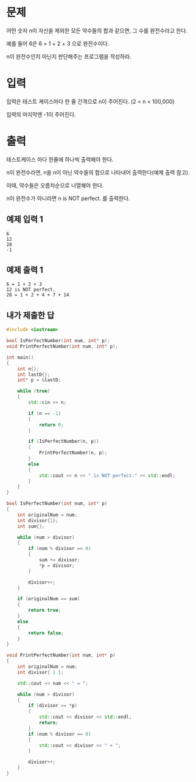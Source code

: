 문제
=========
어떤 숫자 n이 자신을 제외한 모든 약수들의 합과 같으면, 그 수를 완전수라고 한다.

예를 들어 6은 6 = 1 + 2 + 3 으로 완전수이다.

n이 완전수인지 아닌지 판단해주는 프로그램을 작성하라.

입력
========
입력은 테스트 케이스마다 한 줄 간격으로 n이 주어진다. (2 < n < 100,000)

입력의 마지막엔 -1이 주어진다.

출력
=========
테스트케이스 마다 한줄에 하나씩 출력해야 한다.

n이 완전수라면, n을 n이 아닌 약수들의 합으로 나타내어 출력한다(예제 출력 참고).

이때, 약수들은 오름차순으로 나열해야 한다.

n이 완전수가 아니라면 n is NOT perfect. 를 출력한다.

예제 입력 1 
----------
```
6
12
28
-1
```
예제 출력 1 
----------
```
6 = 1 + 2 + 3
12 is NOT perfect.
28 = 1 + 2 + 4 + 7 + 14
```

내가 제출한 답
-----------
```cpp
#include <iostream>

bool IsPerfectNumber(int num, int* p);
void PrintPerfectNumber(int num, int* p);

int main()
{
	int n{};
	int lastD{};
	int* p = &lastD;

	while (true)
	{
		std::cin >> n;

		if (n == -1)
		{
			return 0;
		}

		if (IsPerfectNumber(n, p))
		{
			PrintPerfectNumber(n, p);
		}
		else
		{
			std::cout << n << " is NOT perfect." << std::endl;
		}
	}
}

bool IsPerfectNumber(int num, int* p)
{
	int originalNum = num;
	int divisor{1};
	int sum{};

	while (num > divisor)
	{
		if (num % divisor == 0)
		{
			sum += divisor;
			*p = divisor;
		}

		divisor++;
	}

	if (originalNum == sum)
	{
		return true;
	}
	else
	{
		return false;
	}
}

void PrintPerfectNumber(int num, int* p)
{
	int originalNum = num;
	int divisor{ 1 };

	std::cout << num << " = ";

	while (num > divisor)
	{
		if (divisor == *p)
		{
			std::cout << divisor << std::endl;
			return;
		}
		if (num % divisor == 0)
		{
			std::cout << divisor << " + ";
		}

		divisor++;
	}
}
```
